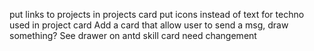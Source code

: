 put links to projects in projects card
put icons instead of text for techno used in project card
Add a card that allow user to send a msg, draw something? See drawer on antd
skill card need changement
